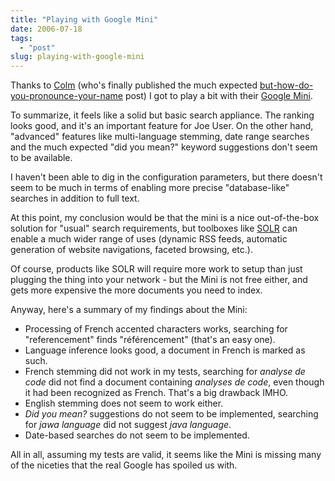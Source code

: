 ```yaml
---
title: "Playing with Google Mini"
date: 2006-07-18
tags: 
  - "post"
slug: playing-with-google-mini
---
```


Thanks to [Colm](http://codeconsult.ch/bertrand/archives/000694.html) (who's finally published the much expected [but-how-do-you-pronounce-your-name](http://www.stdlib.net/~colmmacc/2006/07/17/how-to-say-my-name/) post) I got to play a bit with their [Google Mini](http://www.google.com/enterprise/mini/).

To summarize, it feels like a solid but basic search appliance. The ranking looks good, and it's an important feature for Joe User. On the other hand, "advanced" features like multi-language stemming, date range searches and the much expected "did you mean?" keyword suggestions don't seem to be available.

I haven't been able to dig in the configuration parameters, but there doesn't seem to be much in terms of enabling more precise "database-like" searches in addition to full text.

At this point, my conclusion would be that the mini is a nice out-of-the-box solution for "usual" search requirements, but toolboxes like [SOLR](http://incubator.apache.org/solr/) can enable a much wider range of uses (dynamic RSS feeds, automatic generation of website navigations, faceted browsing, etc.).

Of course, products like SOLR will require more work to setup than just plugging the thing into your network - but the Mini is not free either, and gets more expensive the more documents you need to index.

Anyway, here's a summary of my findings about the Mini:

- Processing of French accented characters works, searching for "referencement" finds "référencement" (that's an easy one).
- Language inference looks good, a document in French is marked as such.
- French stemming did not work in my tests, searching for _analyse de code_ did not find a document containing _analyses de code_, even though it had been recognized as French. That's a big drawback IMHO.
- English stemming does not seem to work either.
- _Did you mean?_ suggestions do not seem to be implemented, searching for _jawa language_ did not suggest _java language_.
- Date-based searches do not seem to be implemented.

All in all, assuming my tests are valid, it seems like the Mini is missing many of the niceties that the real Google has spoiled us with.
